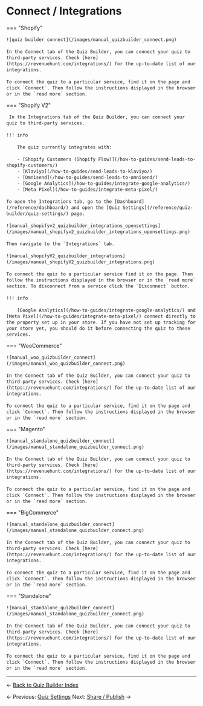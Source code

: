 # Connect / Integrations

=== "Shopify"

    ![quiz builder connect](/images/manual_quizbuilder_connect.png)

    In the Connect tab of the Quiz Builder, you can connect your quiz to third-party services. Check [here](https://revenuehunt.com/integrations/) for the up-to-date list of our integrations.

    To connect the quiz to a particular service, find it on the page and click `Connect`. Then follow the instructions displayed in the browser or in the `read more` section.

=== "Shopify V2"

     In the Integrations tab of the Quiz Builder, you can connect your quiz to third-party services. 
     
    !!! info
     
        The quiz currently integrates with:

        - [Shopify Customers (Shopify Flow)](/how-to-guides/send-leads-to-shopify-customers/)
        - [Klaviyo](/how-to-guides/send-leads-to-klaviyo/)
        - [Omnisend](/how-to-guides/send-leads-to-omnisend/)
        - [Google Analytics](/how-to-guides/integrate-google-analytics/)
        - [Meta Pixel](/how-to-guides/integrate-meta-pixel/)

    To open the Integrations tab, go to the [Dashboard](/reference/dashboard/) and open the [Quiz Settings](/reference/quiz-builder/quiz-settings/) page.

    ![manual_shopifyv2_quizbuilder_integrations_opensettings](/images/manual_shopifyv2_quizbuilder_integrations_opensettings.png)

    Then navigate to the `Integrations` tab.

    ![manual_shopifyV2_quizbuilder_integrations](/images/manual_shopifyV2_quizbuilder_integrations.png)

    To connect the quiz to a particular service find it on the page. Then follow the instructions displayed in the browser or in the `read more` section. To disconnect from a service click the `Disconnect` button.

    !!! info

        [Google Analytics](/how-to-guides/integrate-google-analytics/) and [Meta Pixel](/how-to-guides/integrate-meta-pixel/) connect directly to the property set up in your store. If you have not set up tracking for your store yet, you should do it before connecting the quiz to these services.

=== "WooCommerce"

    ![manual_woo_quizbuilder_connect](/images/manual_woo_quizbuilder_connect.png)

    In the Connect tab of the Quiz Builder, you can connect your quiz to third-party services. Check [here](https://revenuehunt.com/integrations/) for the up-to-date list of our integrations.

    To connect the quiz to a particular service, find it on the page and click `Connect`. Then follow the instructions displayed in the browser or in the `read more` section.

=== "Magento"

    ![manual_standalone_quizbuilder_connect](/images/manual_standalone_quizbuilder_connect.png)

    In the Connect tab of the Quiz Builder, you can connect your quiz to third-party services. Check [here](https://revenuehunt.com/integrations/) for the up-to-date list of our integrations.

    To connect the quiz to a particular service, find it on the page and click `Connect`. Then follow the instructions displayed in the browser or in the `read more` section.

=== "BigCommerce"

    ![manual_standalone_quizbuilder_connect](/images/manual_standalone_quizbuilder_connect.png)

    In the Connect tab of the Quiz Builder, you can connect your quiz to third-party services. Check [here](https://revenuehunt.com/integrations/) for the up-to-date list of our integrations.

    To connect the quiz to a particular service, find it on the page and click `Connect`. Then follow the instructions displayed in the browser or in the `read more` section.

=== "Standalone"

    ![manual_standalone_quizbuilder_connect](/images/manual_standalone_quizbuilder_connect.png)

    In the Connect tab of the Quiz Builder, you can connect your quiz to third-party services. Check [here](https://revenuehunt.com/integrations/) for the up-to-date list of our integrations.

    To connect the quiz to a particular service, find it on the page and click `Connect`. Then follow the instructions displayed in the browser or in the `read more` section.


---

← [Back to Quiz Builder Index](/reference/quiz-builder/)


← Previous: [Quiz Settings](/reference/quiz-builder/quiz-settings/)
Next: [Share / Publish](/reference/quiz-builder/share-publish/) →
